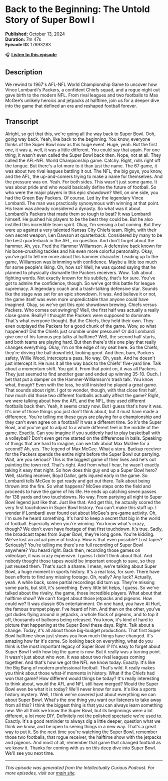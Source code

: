 # Back to the Beginning: The Untold Story of Super Bowl I

**Published:** October 13, 2024  
**Duration:** 7m 47s  
**Episode ID:** 17693283

🎧 **[Listen to this episode](https://intellectuallycurious.buzzsprout.com/2529712/episodes/17693283-back-to-the-beginning-the-untold-story-of-super-bowl-i)**

## Description

We rewind to 1967's AFL-NFL World Championship Game to uncover how Vince Lombardi's Packers, a confident Chiefs squad, and a rogue night out gave birth to the modern NFL. From rival leagues and two footballs to Max McGee’s unlikely heroics and jetpacks at halftime, join us for a deeper dive into the game that defined an era and reshaped football forever.

## Transcript

Alright, so get that this, we're going all the way back to Super Bowl. Ooh, going way back. Yeah, like back to the beginning. You know, everyone thinks of the Super Bowl now as this huge event. Huge, yeah. But the first one, it was a, well, it was a little different. You could say that again. For one thing, it wasn't even called the Super Bowl back then. Nope, not at all. They called the AFL-NFL World Championship game. Catchy. Right, rolls right off the tongue. But there's a lot more to it than just the name. The 67 game, it was about two rival leagues battling it out. The NFL, the big guys, you know, and the AFL, the up-and-comers trying to make a name for themselves. And the pressure was on. Yeah. For both sides. This wasn't just some game. It was about pride and who would basically define the future of football. So who were the major players in this epic showdown? Well, on one side, you had the Green Bay Packers. Of course. Led by the legendary Vince Lombardi. The man was practically synonymous with winning at that point. His team was already considered a dynasty. So what was it about Lombardi's Packers that made them so tough to beat? It was Lombardi himself. He pushed his players to be the best they could be. But he also instilled this incredible team spirit. Okay, I'm sensing a but coming. But they were up against a very talented Kansas City Chiefs team. Right, with their own secret weapon, Len Dawson at quarterback. Considered by many to be the best quarterback in the AFL, no question. And don't forget about the hammer. Ah, yes. Fred the Hammer Williamson. A defensive back known for his bone-crushing tackles and his even more colorful personality. Okay, you've got to tell me more about this hammer character. Leading up to the game, Williamson was brimming with confidence. Maybe a little too much for some people's liking. Oh, how so? Well, he was quoted saying that he planned to physically dismantle the Packers receivers. Wow. Talk about fighting words. Not exactly known for his subtlety, that's for sure. You've got to admire the confidence, though. So we've got this battle for league supremacy. A legendary coach and a trash-talking defensive star. Sounds like the stage was set for an epic showdown. It was. And believe it or not, the game itself was even more unpredictable than anyone could have imagined. Okay, so we've got this epic showdown brewing. Chiefs versus Packers. Who comes out swinging? Well, the first half was actually a really close game. Really? I thought the Packers were supposed to dominate. That's what everyone thought. But the Chiefs, they held their own. They even outplayed the Packers for a good chunk of the game. Wow, so what happened? Did the Chiefs just crumble under pressure? Or did Lombardi give one of his famous pep talks at halftime? Well, the second half starts, and both teams are playing hard. But then there's this one play that really changes everything. Okay, I'm on the edge of my seat here. So the Chiefs, they're driving the ball downfield, looking good. And then, bam, Packers safety, Willie Wood, intercepts a pass. No way. Oh, yeah. And he doesn't just intercept it. He runs it all the way back to the Chiefs' five-yard line. Talk about a momentum shift. You got it. From that point on, it was all Packers. They just seemed to find another gear and ended up winning 35-10. Ouch. I bet that put a damper on the Hammer-Williamson's trash talk. You know what, though? Even with the loss, he still insisted he played a great game. That sounds about right. I got to wonder, though, with that close first half, how much did those two different footballs actually affect the game? Right, we were talking about how the AFL and the NFL, they used different footballs back then. Yeah, it seems crazy now. But I guess that's how it was. It's one of those things you just don't think about, but it must have made a difference. You're telling me these guys are playing for a championship and they can't even agree on a football? It was a different time. So it's the Super Bowl, and you've got to adjust to a whole different feel in the middle of the game. Exactly. Can you imagine if you suddenly had to play basketball with a volleyball? Don't even get me started on the differences in balls. Speaking of things that are hard to imagine, can we talk about Max McGee for a second? Ah, yes. The legend of Max McGee. What a story. Backup receiver for the Packers spends the entire night before the Super Bowl out partying. Wait, are you serious? This is the biggest game of their lives and he's out painting the town red. That's right. And from what I hear, he wasn't exactly taking it easy that night. So how does this guy end up a Super Bowl hero? Well, starting receiver, Boyd Dallor, gets injured early in the game. So Lombardi tells McGee to get ready and get out there. Talk about being thrown into the fire. So what happens? McGee steps onto the field and proceeds to have the game of his life. He ends up catching seven passes for 138 yards and two touchdowns. No way. From partying all night to Super Bowl legend just like that. Just like that. And get this, he actually scored the very first touchdown in Super Bowl history. You can't make this stuff up. I wonder if Lombardi ever found out about McGee's pre-game activity. Oh, I'm sure he heard something. It's hard to keep a secret that big in the world of football. Especially when you're winning. You know what's crazy, though? We don't even have footage of that first touchdown. It's true. Sadly, the broadcast tapes from Super Bowl, they're long gone. You're kidding. We've lost an actual piece of history. How is that even possible? Lost tapes? Seriously? You're telling me there's no full recording of Super Bowl anywhere? You heard right. Back then, recording those games on videotape, it was crazy expensive. I guess I didn't think about that. And nobody thought those tapes would be important enough to save, so they just reused them. That's such a shame. I mean, we're talking about Super Bowl, a huge moment in sports history. It's a real loss, for sure. There have been efforts to find any missing footage. Oh, really? Any luck? Actually, yeah. A while back, some partial recordings did turn up. They're missing some parts, but still, it's something. Every little bit helps, I guess. So we've talked about the rivalry, the game, those incredible players. What about that halftime show? We can't forget about those jetpacks and pigeons. How could we? It was classic 60s entertainment. On one hand, you have Al Hurt, the famous trumpet player. I've heard of him. And then on the other, you've got dudes flying around in jetpacks, a whole flock of pigeons, and to top it off, thousands of balloons being released. You know, it's kind of hard to picture that happening at the Super Bowl these days. Right. Talk about a change. Today, it's all about those big-budget productions. That first Super Bowl halftime show just shows you how much things have changed. It's amazing how far it's come. So looking back on everything, what do you think is the most important legacy of Super Bowl I? It's easy to forget about Super Bowl I with how big the game is now. But it really was a turning point. It wasn't just about who won. It was about two rival leagues coming together. And that's how we got the NFL we know today. Exactly. It's like the Big Bang of modern professional football. That's wild. It really makes you think about those what-if moments in history. What if the Chiefs had won that game? How different would things be today? It's really interesting to think about, would the AFL and NFL still have merged? Would the Super Bowl even be what it is today? We'll never know for sure. It's like a sports history mystery. Well, I think we've covered just about everything we can about Super Bowl. What's the one thing you want our listeners to take away from all this? I think the biggest thing is that you can always learn something new. We all think we know the Super Bowl, but its beginnings were a lot different, a lot more DIY. Definitely not the polished spectacle we're used to. Exactly. It's a good reminder to always dig a little deeper, question what we think we know, and be open to seeing things in a new way. That's a great way to put it. So the next time you're watching the Super Bowl, remember those two footballs, that rogue receiver, the halftime show with the jetpacks and pigeons. And most of all, remember that game that changed football as we know it. Thanks for coming with us on this deep dive into Super Bowl. We'll see you next time.

---
*This episode was generated from the Intellectually Curious Podcast. For more episodes, visit our [main site](https://intellectuallycurious.buzzsprout.com).*

